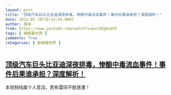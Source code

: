 ```yaml
---
layout: post
title: "顶级汽车巨头比亚迪深夜排毒，惨酿中毒流血事件！事件后果谁承担？深度解析！"
date: 2022-05-10T10:53:54.000Z
author: 胡涂
from: https://www.youtube.com/watch?v=bviXKgDxbFE
tags: [ 放眼看世界 ]
comments: True
categories: [ 放眼看世界 ]
---
```

<!--1652180034000-->
[顶级汽车巨头比亚迪深夜排毒，惨酿中毒流血事件！事件后果谁承担？深度解析！](https://www.youtube.com/watch?v=bviXKgDxbFE)
------

<div>
本视频纯属个人意淫，若有雷同不胜感激！
</div>

